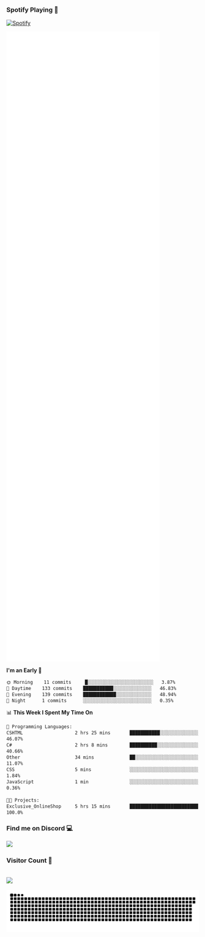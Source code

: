 ### Spotify Playing 🎵
[![Spotify](https://spotify-livestats-callme-milad.vercel.app/api/spotify)](https://open.spotify.com/user/314mrt6dxn5cqoxklh3thbwlr6by)

<img align="center" src="/github-metrics.svg" alt="Metrics" width="400">

<!--START_SECTION:waka-->
**I'm an Early 🐤** 

```text
🌞 Morning    11 commits     █░░░░░░░░░░░░░░░░░░░░░░░░   3.87% 
🌆 Daytime    133 commits    ███████████░░░░░░░░░░░░░░   46.83% 
🌃 Evening    139 commits    ████████████░░░░░░░░░░░░░   48.94% 
🌙 Night      1 commits      ░░░░░░░░░░░░░░░░░░░░░░░░░   0.35%

```


📊 **This Week I Spent My Time On** 

```text
💬 Programming Languages: 
CSHTML                   2 hrs 25 mins       ███████████░░░░░░░░░░░░░░   46.07% 
C#                       2 hrs 8 mins        ██████████░░░░░░░░░░░░░░░   40.66% 
Other                    34 mins             ██░░░░░░░░░░░░░░░░░░░░░░░   11.07% 
CSS                      5 mins              ░░░░░░░░░░░░░░░░░░░░░░░░░   1.84% 
JavaScript               1 min               ░░░░░░░░░░░░░░░░░░░░░░░░░   0.36%

🐱‍💻 Projects: 
Exclusive_OnlineShop     5 hrs 15 mins       █████████████████████████   100.0%

```


<!--END_SECTION:waka-->

### Find me on Discord 💻
<a href="https://discord.gg/pQVcABAxAy" rel="nofollow"> 
  <img src="https://discord.c99.nl/widget/theme-3/977957889358573609.png" data-canonical-src="https://discord.c99.nl/widget/theme-3/977957889358573609.png" style="max-width: 100%;"></a>

### Visitor Count 🔢
<p align="left"> 
  <br>
  <img src="https://profile-counter.glitch.me/callme-devil/count.svg" />
</p>

<img src="https://github.com/callme-devil/callme-devil/blob/output/github-contribution-grid-snake.svg" alt="snake" style="max-width: 100%;">
